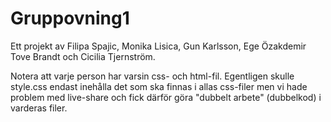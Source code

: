 # Gruppovning1
Ett projekt av Filipa Spajic, Monika Lisica, Gun Karlsson, Ege Özakdemir Tove Brandt och Cicilia	Tjernström.

Notera att varje person har varsin css- och html-fil. Egentligen skulle style.css endast inehålla det som ska finnas i allas css-filer men vi hade problem med live-share och fick därför göra "dubbelt arbete" (dubbelkod) i varderas filer.
